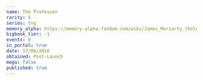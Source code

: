 ```yaml
---
name: The Professor
rarity: 5
series: tng
memory_alpha: https://memory-alpha.fandom.com/wiki/James_Moriarty_(hologram)
bigbook_tier: -1
events: 0
in_portal: true
date: 17/08/2016
obtained: Post-Launch
mega: false
published: true
---
```



